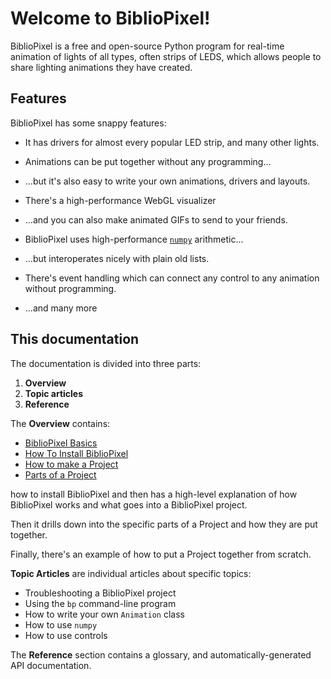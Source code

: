 # Welcome to BiblioPixel!

BiblioPixel is a free and open-source Python program for real-time animation of
lights of all types, often strips of LEDS, which allows people to share
lighting animations they have created.

## Features

BiblioPixel has some snappy features:

* It has drivers for almost every popular LED strip, and many other lights.

* Animations can be put together without any programming...

* ...but it's also easy to write your own animations, drivers and layouts.

* There's a high-performance WebGL visualizer

* ...and you can also make animated GIFs to send to your friends.

* BiblioPixel uses high-performance [``numpy``](http://www.numpy.org/)
  arithmetic...

* ...but interoperates nicely with plain old lists.

* There's event handling which can connect any control to any animation
  without programming.

* ...and many more

## This documentation

The documentation is divided into three parts:

1. **Overview**
2. **Topic articles**
3. **Reference**

The **Overview** contains:

* [BiblioPixel Basics](BiblioPixel-Basics.md)
* [How To Install BiblioPixel](How-To-Install-BiblioPixel.md)
* [How to make a Project](How-to-make-a-Project.md)
* [Parts of a Project](Parts-of-a-Project.md)

how to install BiblioPixel and then has a high-level
explanation of how BiblioPixel works and what goes into a BiblioPixel project.

Then it drills down into the specific parts of a Project and how they are put
together.

Finally, there's an example of how to put a Project together from scratch.

**Topic Articles** are individual articles about specific topics:

* Troubleshooting a BiblioPixel project
* Using the `bp` command-line program
* How to write your own ``Animation`` class
* How to use ``numpy``
* How to use controls

The **Reference** section contains a glossary, and automatically-generated
API documentation.

